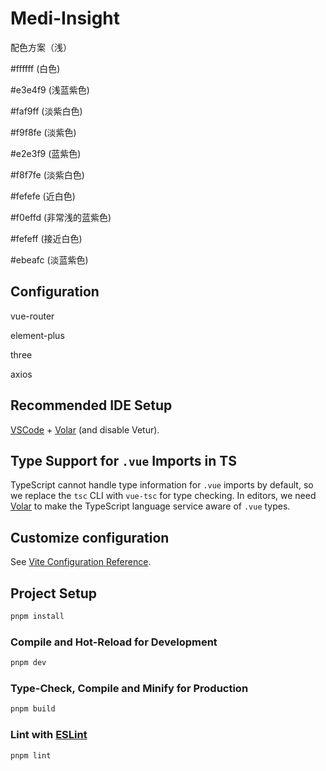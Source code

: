 # Medi-Insight

配色方案（浅）

#ffffff (白色)

#e3e4f9 (浅蓝紫色)

#faf9ff (淡紫白色)

#f9f8fe (淡紫色)

#e2e3f9 (蓝紫色)

#f8f7fe (淡紫白色)

#fefefe (近白色)

#f0effd (非常浅的蓝紫色)

#fefeff (接近白色)

#ebeafc (淡蓝紫色)

## Configuration
vue-router

element-plus

three

axios


## Recommended IDE Setup

[VSCode](https://code.visualstudio.com/) + [Volar](https://marketplace.visualstudio.com/items?itemName=Vue.volar) (and disable Vetur).

## Type Support for `.vue` Imports in TS

TypeScript cannot handle type information for `.vue` imports by default, so we replace the `tsc` CLI with `vue-tsc` for type checking. In editors, we need [Volar](https://marketplace.visualstudio.com/items?itemName=Vue.volar) to make the TypeScript language service aware of `.vue` types.

## Customize configuration

See [Vite Configuration Reference](https://vitejs.dev/config/).

## Project Setup

```sh
pnpm install
```

### Compile and Hot-Reload for Development

```sh
pnpm dev
```

### Type-Check, Compile and Minify for Production

```sh
pnpm build
```

### Lint with [ESLint](https://eslint.org/)

```sh
pnpm lint
```
